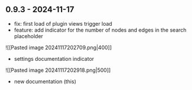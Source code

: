 ## 0.9.3 - 2024-11-17
- fix: first load of plugin views trigger load
- feature: add indicator for the number of nodes and edges in the search placeholder

![[Pasted image 20241117202709.png|400]]
- settings documentation indicator

![[Pasted image 20241117202918.png|500]]
- new documentation (this)

